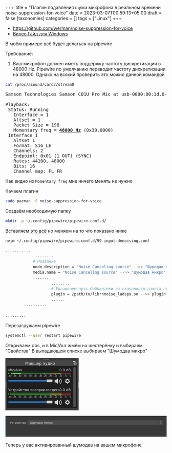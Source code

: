 +++
title = "Плагин подавления шума микрофона в реальном времени noise-suppression-for-voice"
date = 2023-03-07T00:59:13+05:00
draft = false
[taxonomies]
categories = []
tags = ["Linux"]
+++
* https://github.com/werman/noise-suppression-for-voice
* [Видео Гайд для Windows](https://www.youtube.com/watch?v=lrrUXVoNpqg)

В моём примере всё будет делаться на pipewire

Требование:
1. Ваш микрофон должен иметь поддержку частоту дискретизации в 48000 Hz. Pipewire по умолчанию переводит частоту дискретизации на 48000. Однако на всякий проверить это можно данной командой
```bash
cat /proc/asound/card3/stream0
```

<pre>
Samson Technologies Samson C01U Pro Mic at usb-0000:00:1d.0-1.6, full speed : USB Audio

Playback:
 Status: Running
   Interface = 1
   Altset = 1
   Packet Size = 196
   Momentary freq = <u><b>48000 Hz</b></u> (0x30.0000)
 Interface 1
   Altset 1
   Format: S16_LE
   Channels: 2
   Endpoint: 0x01 (1 OUT) (SYNC)
   Rates: 44100, 48000
   Bits: 16
   Channel map: FL FR
</pre>

Как видно из  `Momentary freq` мне ничего менять не нужно

Качаем плагин

```bash
sudo pacman -S noise-suppression-for-voice
```
Создаём необходимую папку
```bash
mkdir -p ~/.config/pipewire/pipewire.conf.d/
```

Вставляем [это всё](https://github.com/werman/noise-suppression-for-voice#:~:text=context.modules%20%3D%20%5B%0A%7B%20%20%20name%20%3D%20libpipewire,Source%0A%20%20%20%20%20%20%20%20%20%20%20%20audio.rate%20%3D%2048000%0A%20%20%20%20%20%20%20%20%7D%0A%20%20%20%20%7D%0A%7D%0A%5D) но меняем на то что показано ниже
```bash
nvim ~/.config/pipewire/pipewire.conf.d/99-input-denoising.conf
```
```bash
...........
			.........
			# Название
			node.description = "Noise Canceling source" -->> "Шумодав микро"
			media.name = "Noise Canceling source" -->> "Шумодав микро"
			........
					........
					# Указываем путь библиотеки из скачанного пакета noise-suppression-for-voice
					plugin = /path/to/librnnoise_ladspa.so -->> plugin = /usr/lib/ladspa/librnnoise_ladspa.so
					......
		..........

.........
```

Перезагружаем pipewire
```bash
systemctl --user restart pipewire
```
Открываем obs, и в Mic/Aur жмём на шестерёнку и выбираем "Свойства"
В выпадающем списке выбираем "Шумодав микро"

![](/images/noise-suppression-for-voice-archlinux/obs.png)

![](/images/noise-suppression-for-voice-archlinux/obs-noise-suppression-source.png)

Теперь у вас активированный шумодав на вашем микрофоне
